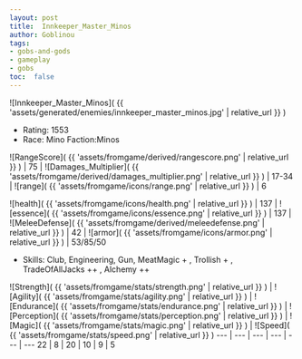 ```yaml
---
layout: post
title:  Innkeeper_Master_Minos
author: Goblinou
tags:
- gobs-and-gods
- gameplay
- gobs
toc:  false
---
```


![Innkeeper_Master_Minos]( {{ 'assets/generated/enemies/innkeeper_master_minos.jpg' | relative_url }} )
- Rating: 1553
- Race: Mino  Faction:Minos

![RangeScore]( {{ 'assets/fromgame/derived/rangescore.png' | relative_url }} ) | 75 | ![Damages_Multiplier]( {{ 'assets/fromgame/derived/damages_multiplier.png' | relative_url }} ) | 17-34 | ![range]( {{ 'assets/fromgame/icons/range.png' | relative_url }} ) | 6


![health]( {{ 'assets/fromgame/icons/health.png' | relative_url }} ) | 137 | ![essence]( {{ 'assets/fromgame/icons/essence.png' | relative_url }} ) | 137 | ![MeleeDefense]( {{ 'assets/fromgame/derived/meleedefense.png' | relative_url }} ) | 42 | ![armor]( {{ 'assets/fromgame/icons/armor.png' | relative_url }} ) | 53/85/50

* Skills: Club, Engineering, Gun, MeatMagic + , Trollish + , TradeOfAllJacks ++ , Alchemy ++ 

![Strength]( {{ 'assets/fromgame/stats/strength.png' | relative_url }} ) | ![Agility]( {{ 'assets/fromgame/stats/agility.png' | relative_url }} ) | ![Endurance]( {{ 'assets/fromgame/stats/endurance.png' | relative_url }} ) | ![Perception]( {{ 'assets/fromgame/stats/perception.png' | relative_url }} ) | ![Magic]( {{ 'assets/fromgame/stats/magic.png' | relative_url }} ) | ![Speed]( {{ 'assets/fromgame/stats/speed.png' | relative_url }} )
--- | --- | --- | --- | --- | ---
22 | 8 | 20 | 10 | 9 | 5
